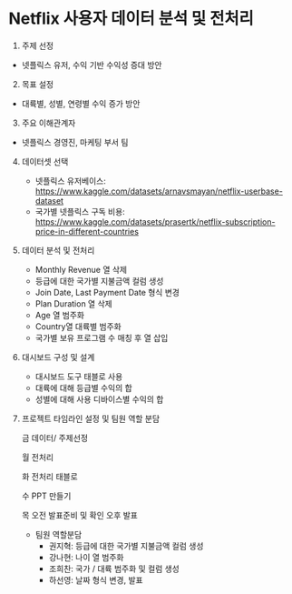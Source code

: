 # Netflix 사용자 데이터 분석 및 전처리

1. 주제 선정
- 넷플릭스 유저, 수익 기반 수익성 증대 방안
2. 목표 설정
- 대륙별, 성별, 연령별 수익 증가 방안
3. 주요 이해관계자
- 넷플릭스 경영진, 마케팅 부서 팀
4. 데이터셋 선택
    - 넷플릭스 유저베이스: https://www.kaggle.com/datasets/arnavsmayan/netflix-userbase-dataset
    - 국가별 넷플릭스 구독 비용: https://www.kaggle.com/datasets/prasertk/netflix-subscription-price-in-different-countries
5. 데이터 분석 및 전처리
    - Monthly Revenue 열 삭제
    - 등급에 대한 국가별 지불금액 컬럼 생성
    - Join Date, Last Payment Date 형식 변경
    - Plan Duration 열 삭제
    - Age 열 범주화
    - Country열 대륙별 범주화
    - 국가별 보유 프로그램 수 매칭 후 열 삽입
6. 대시보드 구성 및 설계
    - 대시보드 도구 태블로 사용
    - 대륙에 대해 등급별 수익의 합
    - 성별에 대해 사용 디바이스별 수익의 합
7. 프로젝트 타임라인 설정 및 팀원 역할 분담
    
    금  데이터/ 주제선정
    
    월  전처리
    
    화  전처리 태블로
    
    수  PPT  만들기
    
    목 오전 발표준비 및 확인 오후 발표
    
    - 팀원 역할분담
        - 권지혁: 등급에 대한 국가별 지불금액 컬럼 생성
        - 강나현: 나이 열 범주화
        - 조희찬: 국가 / 대륙 범주화 및 컬럼 생성
        - 하선영: 날짜 형식 변경, 발표
